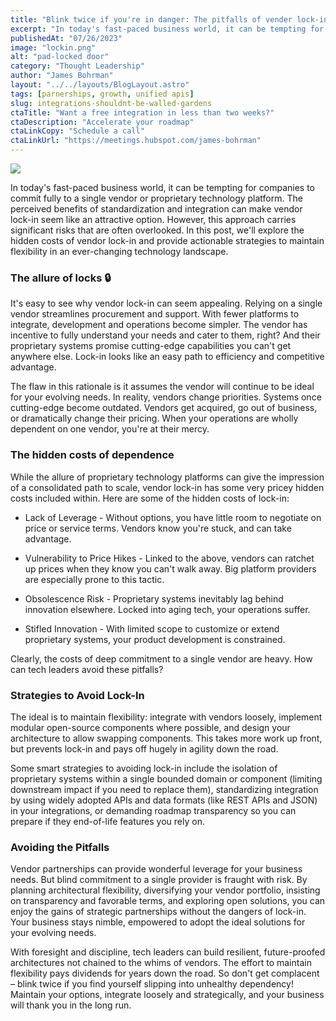 ```yaml
---
title: "Blink twice if you're in danger: The pitfalls of vender lock-in"
excerpt: "In today's fast-paced business world, it can be tempting for companies to commit fully to a single vendor or proprietary technology platform. The perceived benefits of standardization and integration can make vendor lock-in seem like an attractive option."
publishedAt: "07/26/2023"
image: "lockin.png"
alt: "pad-locked door"
category: "Thought Leadership"
author: "James Bohrman"
layout: "../../layouts/BlogLayout.astro"
tags: [parnerships, growth, unified apis]
slug: integrations-shouldnt-be-walled-gardens
ctaTitle: "Want a free integration in less than two weeks?"
ctaDescription: "Accelerate your roadmap"
ctaLinkCopy: "Schedule a call"
ctaLinkUrl: "https://meetings.hubspot.com/james-bohrman"
---
```



![](../lockin.png)

In today's fast-paced business world, it can be tempting for companies to commit fully to a single vendor or proprietary technology platform. The perceived benefits of standardization and integration can make vendor lock-in seem like an attractive option. However, this approach carries significant risks that are often overlooked. In this post, we'll explore the hidden costs of vendor lock-in and provide actionable strategies to maintain flexibility in an ever-changing technology landscape.

### The allure of locks 🔒

It's easy to see why vendor lock-in can seem appealing. Relying on a single vendor streamlines procurement and support. With fewer platforms to integrate, development and operations become simpler. The vendor has incentive to fully understand your needs and cater to them, right? And their proprietary systems promise cutting-edge capabilities you can't get anywhere else. Lock-in looks like an easy path to efficiency and competitive advantage.

The flaw in this rationale is it assumes the vendor will continue to be ideal for your evolving needs. In reality, vendors change priorities. Systems once cutting-edge become outdated. Vendors get acquired, go out of business, or dramatically change their pricing. When your operations are wholly dependent on one vendor, you're at their mercy.

### The hidden costs of dependence

While the allure of proprietary technology platforms can give the impression of a consolidated path to scale, vendor lock-in has some very pricey hidden costs included within. Here are some of the hidden costs of lock-in:

- Lack of Leverage - Without options, you have little room to negotiate on price or service terms. Vendors know you're stuck, and can take advantage.

- Vulnerability to Price Hikes - Linked to the above, vendors can ratchet up prices when they know you can't walk away. Big platform providers are especially prone to this tactic.

- Obsolescence Risk - Proprietary systems inevitably lag behind innovation elsewhere. Locked into aging tech, your operations suffer.

- Stifled Innovation - With limited scope to customize or extend proprietary systems, your product development is constrained.

Clearly, the costs of deep commitment to a single vendor are heavy. How can tech leaders avoid these pitfalls?

### Strategies to Avoid Lock-In

The ideal is to maintain flexibility: integrate with vendors loosely, implement modular open-source components where possible, and design your architecture to allow swapping components. This takes more work up front, but prevents lock-in and pays off hugely in agility down the road. 

Some smart strategies to avoiding lock-in include the isolation of proprietary systems within a single bounded domain or component (limiting downstream impact if you need to replace them), standardizing integration by using widely adopted APIs and data formats (like REST APIs and JSON) in your integrations, or demanding roadmap transparency so you can prepare if they end-of-life features you rely on. 

### Avoiding the Pitfalls

Vendor partnerships can provide wonderful leverage for your business needs. But blind commitment to a single provider is fraught with risk. By planning architectural flexibility, diversifying your vendor portfolio, insisting on transparency and favorable terms, and exploring open solutions, you can enjoy the gains of strategic partnerships without the dangers of lock-in. Your business stays nimble, empowered to adopt the ideal solutions for your evolving needs.

With foresight and discipline, tech leaders can build resilient, future-proofed architectures not chained to the whims of vendors. The effort to maintain flexibility pays dividends for years down the road. So don't get complacent – blink twice if you find yourself slipping into unhealthy dependency! Maintain your options, integrate loosely and strategically, and your business will thank you in the long run.